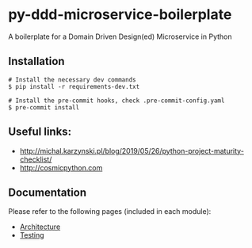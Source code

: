 # py-ddd-microservice-boilerplate
A boilerplate for a Domain Driven Design(ed) Microservice in Python


## Installation
```
# Install the necessary dev commands
$ pip install -r requirements-dev.txt

# Install the pre-commit hooks, check .pre-commit-config.yaml
$ pre-commit install
```


## Useful links:

* http://michal.karzynski.pl/blog/2019/05/26/python-project-maturity-checklist/
* http://cosmicpython.com



## Documentation

Please refer to the following pages (included in each module):
* [Architecture](./docs/Architecture.md)
* [Testing](tests/README.md)